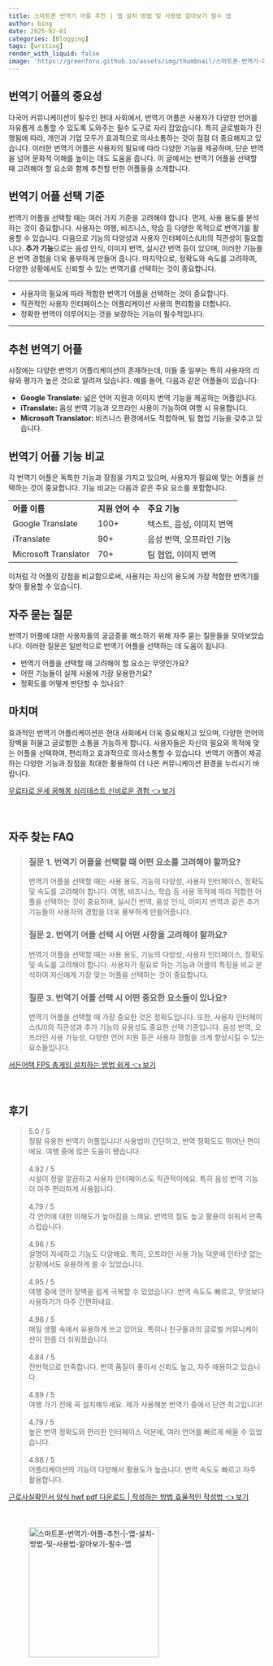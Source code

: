 ```yaml
---
title: 스마트폰 번역기 어플 추천 | 앱 설치 방법 및 사용법 알아보기 필수 앱
author: bing
date: 2025-02-01
categories: [Blogging]
tags: [writing]
render_with_liquid: false
image: 'https://greenforu.github.io/assets/img/thumbnail/스마트폰-번역기-어플-추천-|-앱-설치-방법-및-사용법-알아보기-필수-앱.webp'
---
```



<h2 id='번역기 어플의 중요성'>번역기 어플의 중요성</h2>

<p>다국어 커뮤니케이션이 필수인 현대 사회에서, 번역기 어플은 사용자가 다양한 언어를 자유롭게 소통할 수 있도록 도와주는 필수 도구로 자리 잡았습니다. 특히 글로벌화가 진행됨에 따라, 개인과 기업 모두가 효과적으로 의사소통하는 것이 점점 더 중요해지고 있습니다. 이러한 번역기 어플은 사용자의 필요에 따라 다양한 기능을 제공하며, 단순 번역을 넘어 문화적 이해를 높이는 데도 도움을 줍니다. 이 글에서는 번역기 어플을 선택할 때 고려해야 할 요소와 함께 추천할 만한 어플들을 소개합니다.</p>

<h2 id='번역기 어플 선택 기준'>번역기 어플 선택 기준</h2>

<p>번역기 어플을 선택할 때는 여러 가지 기준을 고려해야 합니다. 먼저, 사용 용도를 분석하는 것이 중요합니다. 사용자는 여행, 비즈니스, 학습 등 다양한 목적으로 번역기를 활용할 수 있습니다. 다음으로 기능의 다양성과 사용자 인터페이스(UI)의 직관성이 필요합니다. <b>추가 기능</b>으로는 음성 인식, 이미지 번역, 실시간 번역 등이 있으며, 이러한 기능들은 번역 경험을 더욱 풍부하게 만들어 줍니다. 마지막으로, 정확도와 속도를 고려하여, 다양한 상황에서도 신뢰할 수 있는 번역기를 선택하는 것이 중요합니다.</p>

<hr />

<ul>
    <li>사용자의 필요에 따라 적합한 번역기 어플을 선택하는 것이 중요합니다.</li>
    <li>직관적인 사용자 인터페이스는 어플리케이션 사용의 편리함을 더합니다.</li>
    <li>정확한 번역이 이루어지는 것을 보장하는 기능이 필수적입니다.</li>
</ul>

<hr />

<h2 id='추천 번역기 어플'>추천 번역기 어플</h2>

<p>시장에는 다양한 번역기 어플리케이션이 존재하는데, 이들 중 일부는 특히 사용자의 리뷰와 평가가 높은 것으로 알려져 있습니다. 예를 들어, 다음과 같은 어플들이 있습니다:</p>

<ul>
    <li><b>Google Translate:</b> 넓은 언어 지원과 이미지 번역 기능을 제공하는 어플입니다.</li>
    <li><b>iTranslate:</b> 음성 번역 기능과 오프라인 사용이 가능하여 여행 시 유용합니다.</li>
    <li><b>Microsoft Translator:</b> 비즈니스 환경에서도 적합하며, 팀 협업 기능을 갖추고 있습니다.</li>
</ul>

<h2 id='번역기 어플 기능 비교'>번역기 어플 기능 비교</h2>

<p>각 번역기 어플은 독특한 기능과 장점을 가지고 있으며, 사용자가 필요에 맞는 어플을 선택하는 것이 중요합니다. 기능 비교는 다음과 같은 주요 요소를 포함합니다.</p>

<table>
    <tr>
        <td><b>어플 이름</b></td>
        <td><b>지원 언어 수</b></td>
        <td><b>주요 기능</b></td>
    </tr>
    <tr>
        <td>Google Translate</td>
        <td>100+</td>
        <td>텍스트, 음성, 이미지 번역</td>
    </tr>
    <tr>
        <td>iTranslate</td>
        <td>90+</td>
        <td>음성 번역, 오프라인 기능</td>
    </tr>
    <tr>
        <td>Microsoft Translator</td>
        <td>70+</td>
        <td>팀 협업, 이미지 번역</td>
    </tr>
</table>

<p>이처럼 각 어플의 강점을 비교함으로써, 사용자는 자신의 용도에 가장 적합한 번역기를 찾아 활용할 수 있습니다.</p>

<h2 id='자주 묻는 질문'>자주 묻는 질문</h2>

<p>번역기 어플에 대한 사용자들의 궁금증을 해소하기 위해 자주 묻는 질문들을 모아보았습니다. 이러한 질문은 일반적으로 번역기 어플을 선택하는 데 도움이 됩니다.</p>

<ul>
    <li>번역기 어플을 선택할 때 고려해야 할 요소는 무엇인가요?</li>
    <li>어떤 기능들이 실제 사용에 가장 유용한가요?</li>
    <li>정확도를 어떻게 판단할 수 있나요?</li>
</ul>

<h2 id='마치며'>마치며</h2>

<p>효과적인 번역기 어플리케이션은 현대 사회에서 더욱 중요해지고 있으며, 다양한 언어의 장벽을 허물고 글로벌한 소통을 가능하게 합니다. 사용자들은 자신의 필요와 목적에 맞는 어플을 선택하여, 편리하고 효과적으로 의사소통할 수 있습니다. 번역기 어플이 제공하는 다양한 기능과 장점을 최대한 활용하여 더 나은 커뮤니케이션 환경을 누리시기 바랍니다.</p>


<p><a class="click-button" title="무료타로 운세 꿈해몽 심리테스트 신비로운 경험" href="https://greenforu.github.io/posts/%EB%AC%B4%EB%A3%8C%ED%83%80%EB%A1%9C-%EC%9A%B4%EC%84%B8-%EA%BF%88%ED%95%B4%EB%AA%BD-%EC%8B%AC%EB%A6%AC%ED%85%8C%EC%8A%A4%ED%8A%B8-%EC%8B%A0%EB%B9%84%EB%A1%9C%EC%9A%B4-%EA%B2%BD%ED%97%98/" rel="dofollow">무료타로 운세 꿈해몽 심리테스트 신비로운 경험 👈 보기</a></p><br>
<h2 id='자주_찾는_FAQ'>자주 찾는 FAQ</h2>
<div itemscope="" itemtype="https://schema.org/FAQPage"> 
<blockquote> 
<div itemscope="" itemprop="mainEntity" itemtype="https://schema.org/Question"> 
<h3 itemprop="name">질문 1. 번역기 어플을 선택할 때 어떤 요소를 고려해야 할까요?</h3> 
<div itemscope="" itemprop="acceptedAnswer" itemtype="https://schema.org/Answer"> 
<span itemprop="text"> 
<p>번역기 어플을 선택할 때는 사용 용도, 기능의 다양성, 사용자 인터페이스, 정확도 및 속도를 고려해야 합니다. 여행, 비즈니스, 학습 등 사용 목적에 따라 적합한 어플을 선택하는 것이 중요하며, 실시간 번역, 음성 인식, 이미지 번역과 같은 추가 기능들이 사용자의 경험을 더욱 풍부하게 만들어줍니다.</p> 
</span> 
</div> 
</div> 

<div itemscope="" itemprop="mainEntity" itemtype="https://schema.org/Question"> 
<h3 itemprop="name">질문 2. 번역기 어플 선택 시 어떤 사항을 고려해야 할까요?</h3> 
<div itemscope="" itemprop="acceptedAnswer" itemtype="https://schema.org/Answer"> 
<span itemprop="text"> 
<p>번역기 어플을 선택할 때는 사용 용도, 기능의 다양성, 사용자 인터페이스, 정확도 및 속도를 고려해야 합니다. 사용자가 필요로 하는 기능과 어플의 특징을 비교 분석하여 자신에게 가장 맞는 어플을 선택하는 것이 중요합니다.</p> 
</span> 
</div> 
</div> 

<div itemscope="" itemprop="mainEntity" itemtype="https://schema.org/Question"> 
<h3 itemprop="name">질문 3. 번역기 어플 선택 시 어떤 중요한 요소들이 있나요?</h3> 
<div itemscope="" itemprop="acceptedAnswer" itemtype="https://schema.org/Answer"> 
<span itemprop="text"> 
<p>번역기 어플을 선택할 때 가장 중요한 것은 정확도입니다. 또한, 사용자 인터페이스(UI)의 직관성과 추가 기능의 유용성도 중요한 선택 기준입니다. 음성 번역, 오프라인 사용 가능성, 다양한 언어 지원 등은 사용자 경험을 크게 향상시킬 수 있는 요소들입니다.</p> 
</span> 
</div> 
</div> 
</blockquote> 
</div>
<p><a class="click-button" title="서든어택 FPS 총게임 설치하는 방법 쉽게" href="https://greenforu.github.io/posts/%EC%84%9C%EB%93%A0%EC%96%B4%ED%83%9D-FPS-%EC%B4%9D%EA%B2%8C%EC%9E%84-%EC%84%A4%EC%B9%98%ED%95%98%EB%8A%94-%EB%B0%A9%EB%B2%95-%EC%89%BD%EA%B2%8C/" rel="dofollow">서든어택 FPS 총게임 설치하는 방법 쉽게 👈 보기</a></p><br>
<h2 id='후기'>후기</h2>
<div itemscope itemtype="https://schema.org/Product">
  <blockquote>
  <div itemprop="review" itemscope itemtype="https://schema.org/Review">
      <div itemprop="reviewRating" itemscope itemtype="https://schema.org/Rating"> <span itemprop="ratingValue">5.0</span> / <span itemprop="bestRating">5</span> </div>
      <span itemprop="reviewBody">정말 유용한 번역기 어플입니다! 사용법이 간단하고, 번역 정확도도 뛰어난 편이에요. 여행 중에 많은 도움이 됐습니다.</span>
  </div>
  <br>
  <div itemprop="review" itemscope itemtype="https://schema.org/Review">
      <div itemprop="reviewRating" itemscope itemtype="https://schema.org/Rating"> <span itemprop="ratingValue">4.92</span> / <span itemprop="bestRating">5</span> </div>
      <span itemprop="reviewBody">시설이 정말 깔끔하고 사용자 인터페이스도 직관적이에요. 특히 음성 번역 기능이 아주 편리하게 사용됩니다.</span>
  </div>
  <br>
  <div itemprop="review" itemscope itemtype="https://schema.org/Review">
      <div itemprop="reviewRating" itemscope itemtype="https://schema.org/Rating"> <span itemprop="ratingValue">4.79</span> / <span itemprop="bestRating">5</span> </div>
      <span itemprop="reviewBody">각 언어에 대한 이해도가 높아짐을 느껴요. 번역의 질도 높고 활용이 쉬워서 만족스럽습니다.</span>
  </div>
  <br>
  <div itemprop="review" itemscope itemtype="https://schema.org/Review">
      <div itemprop="reviewRating" itemscope itemtype="https://schema.org/Rating"> <span itemprop="ratingValue">4.96</span> / <span itemprop="bestRating">5</span> </div>
      <span itemprop="reviewBody">설명이 자세하고 기능도 다양해요. 특히, 오프라인 사용 가능 덕분에 인터넷 없는 상황에서도 유용하게 쓸 수 있었습니다.</span>
  </div>
  <br>
  <div itemprop="review" itemscope itemtype="https://schema.org/Review">
      <div itemprop="reviewRating" itemscope itemtype="https://schema.org/Rating"> <span itemprop="ratingValue">4.95</span> / <span itemprop="bestRating">5</span> </div>
      <span itemprop="reviewBody">여행 중에 언어 장벽을 쉽게 극복할 수 있었습니다. 번역 속도도 빠르고, 무엇보다 사용하기가 아주 간편하네요.</span>
  </div>
  <br>
  <div itemprop="review" itemscope itemtype="https://schema.org/Review">
      <div itemprop="reviewRating" itemscope itemtype="https://schema.org/Rating"> <span itemprop="ratingValue">4.96</span> / <span itemprop="bestRating">5</span> </div>
      <span itemprop="reviewBody">매일 생활 속에서 유용하게 쓰고 있어요. 특히나 친구들과의 글로벌 커뮤니케이션이 한층 더 쉬워졌습니다.</span>
  </div>
  <br>
  <div itemprop="review" itemscope itemtype="https://schema.org/Review">
      <div itemprop="reviewRating" itemscope itemtype="https://schema.org/Rating"> <span itemprop="ratingValue">4.84</span> / <span itemprop="bestRating">5</span> </div>
      <span itemprop="reviewBody">전반적으로 만족합니다. 번역 품질이 좋아서 신뢰도 높고, 자주 애용하고 있습니다.</span>
  </div>
  <br>
  <div itemprop="review" itemscope itemtype="https://schema.org/Review">
      <div itemprop="reviewRating" itemscope itemtype="https://schema.org/Rating"> <span itemprop="ratingValue">4.89</span> / <span itemprop="bestRating">5</span> </div>
      <span itemprop="reviewBody">여행 가기 전에 꼭 설치해두세요. 제가 사용해본 번역기 중에서 단연 최고입니다!</span>
  </div>
  <br>
  <div itemprop="review" itemscope itemtype="https://schema.org/Review">
      <div itemprop="reviewRating" itemscope itemtype="https://schema.org/Rating"> <span itemprop="ratingValue">4.79</span> / <span itemprop="bestRating">5</span> </div>
      <span itemprop="reviewBody">높은 번역 정확도와 편리한 인터페이스 덕분에, 여러 언어를 빠르게 배울 수 있었습니다.</span>
  </div>
  <br>
  <div itemprop="review" itemscope itemtype="https://schema.org/Review">
      <div itemprop="reviewRating" itemscope itemtype="https://schema.org/Rating"> <span itemprop="ratingValue">4.88</span> / <span itemprop="bestRating">5</span> </div>
      <span itemprop="reviewBody">어플리케이션의 기능이 다양해서 활용도가 높습니다. 번역 속도도 빠르고 자주 활용합니다.</span>
  </div>
  </blockquote>
</div>
<p><a class="click-button" title="근로사실확인서 양식 hwf pdf 다운로드 | 작성하는 방법 효율적인 작성법" href="https://greenforu.github.io/posts/%EA%B7%BC%EB%A1%9C%EC%82%AC%EC%8B%A4%ED%99%95%EC%9D%B8%EC%84%9C-%EC%96%91%EC%8B%9D-hwf-pdf-%EB%8B%A4%EC%9A%B4%EB%A1%9C%EB%93%9C-%EC%9E%91%EC%84%B1%ED%95%98%EB%8A%94-%EB%B0%A9%EB%B2%95-%ED%9A%A8%EC%9C%A8%EC%A0%81%EC%9D%B8-%EC%9E%91%EC%84%B1%EB%B2%95/" rel="dofollow">근로사실확인서 양식 hwf pdf 다운로드 | 작성하는 방법 효율적인 작성법 👈 보기</a></p><br>
<figure class="image"><img src="https://greenforu.github.io/assets/img/thumbnail/스마트폰-번역기-어플-추천-|-앱-설치-방법-및-사용법-알아보기-필수-앱.webp" alt="스마트폰-번역기-어플-추천-|-앱-설치-방법-및-사용법-알아보기-필수-앱" width="256" height="256"></figure>